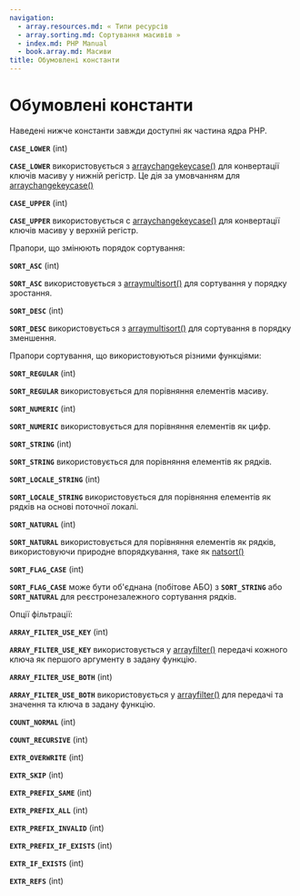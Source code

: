 ```yaml
---
navigation:
  - array.resources.md: « Типи ресурсів
  - array.sorting.md: Сортування масивів »
  - index.md: PHP Manual
  - book.array.md: Масиви
title: Обумовлені константи
---
```

# Обумовлені константи

Наведені нижче константи завжди доступні як частина ядра PHP.

**`CASE_LOWER`** (int)

**`CASE_LOWER`** використовується з [arraychangekeycase()](function.array-change-key-case.html) для конвертації ключів масиву у нижній регістр. Це дія за умовчанням для [arraychangekeycase()](function.array-change-key-case.md)

**`CASE_UPPER`** (int)

**`CASE_UPPER`** використовується c [arraychangekeycase()](function.array-change-key-case.md) для конвертації ключів масиву у верхній регістр.

Прапори, що змінюють порядок сортування:

**`SORT_ASC`** (int)

**`SORT_ASC`** використовується з [arraymultisort()](function.array-multisort.md) для сортування у порядку зростання.

**`SORT_DESC`** (int)

**`SORT_DESC`** використовується з [arraymultisort()](function.array-multisort.md) для сортування в порядку зменшення.

Прапори сортування, що використовуються різними функціями:

**`SORT_REGULAR`** (int)

**`SORT_REGULAR`** використовується для порівняння елементів масиву.

**`SORT_NUMERIC`** (int)

**`SORT_NUMERIC`** використовується для порівняння елементів як цифр.

**`SORT_STRING`** (int)

**`SORT_STRING`** використовується для порівняння елементів як рядків.

**`SORT_LOCALE_STRING`** (int)

**`SORT_LOCALE_STRING`** використовується для порівняння елементів як рядків на основі поточної локалі.

**`SORT_NATURAL`** (int)

**`SORT_NATURAL`** використовується для порівняння елементів як рядків, використовуючи природне впорядкування, таке як [natsort()](function.natsort.md)

**`SORT_FLAG_CASE`** (int)

**`SORT_FLAG_CASE`** може бути об'єднана (побітове АБО) з **`SORT_STRING`** або **`SORT_NATURAL`** для реєстронезалежного сортування рядків.

Опції фільтрації:

**`ARRAY_FILTER_USE_KEY`** (int)

**`ARRAY_FILTER_USE_KEY`** використовується у [arrayfilter()](function.array-filter.md) передачі кожного ключа як першого аргументу в задану функцію.

**`ARRAY_FILTER_USE_BOTH`** (int)

**`ARRAY_FILTER_USE_BOTH`** використовується у [arrayfilter()](function.array-filter.md) для передачі та значення та ключа в задану функцію.

**`COUNT_NORMAL`** (int)

**`COUNT_RECURSIVE`** (int)

**`EXTR_OVERWRITE`** (int)

**`EXTR_SKIP`** (int)

**`EXTR_PREFIX_SAME`** (int)

**`EXTR_PREFIX_ALL`** (int)

**`EXTR_PREFIX_INVALID`** (int)

**`EXTR_PREFIX_IF_EXISTS`** (int)

**`EXTR_IF_EXISTS`** (int)

**`EXTR_REFS`** (int)

